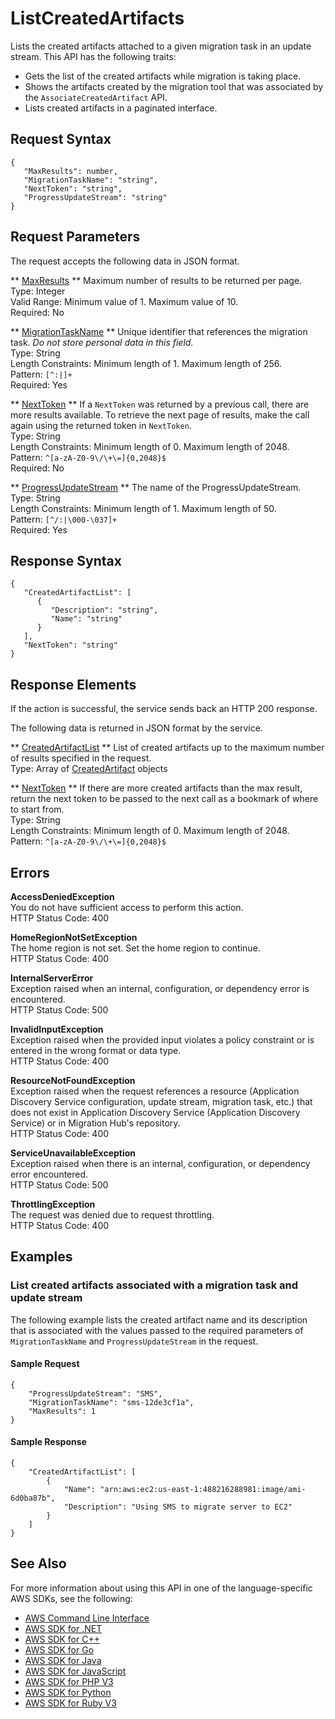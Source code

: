 # ListCreatedArtifacts<a name="API_ListCreatedArtifacts"></a>

Lists the created artifacts attached to a given migration task in an update stream\. This API has the following traits:
+ Gets the list of the created artifacts while migration is taking place\.
+ Shows the artifacts created by the migration tool that was associated by the `AssociateCreatedArtifact` API\. 
+ Lists created artifacts in a paginated interface\. 

## Request Syntax<a name="API_ListCreatedArtifacts_RequestSyntax"></a>

```
{
   "MaxResults": number,
   "MigrationTaskName": "string",
   "NextToken": "string",
   "ProgressUpdateStream": "string"
}
```

## Request Parameters<a name="API_ListCreatedArtifacts_RequestParameters"></a>

The request accepts the following data in JSON format\.

 ** [MaxResults](#API_ListCreatedArtifacts_RequestSyntax) **   <a name="migrationhub-ListCreatedArtifacts-request-MaxResults"></a>
Maximum number of results to be returned per page\.  
Type: Integer  
Valid Range: Minimum value of 1\. Maximum value of 10\.  
Required: No

 ** [MigrationTaskName](#API_ListCreatedArtifacts_RequestSyntax) **   <a name="migrationhub-ListCreatedArtifacts-request-MigrationTaskName"></a>
Unique identifier that references the migration task\. *Do not store personal data in this field\.*   
Type: String  
Length Constraints: Minimum length of 1\. Maximum length of 256\.  
Pattern: `[^:|]+`   
Required: Yes

 ** [NextToken](#API_ListCreatedArtifacts_RequestSyntax) **   <a name="migrationhub-ListCreatedArtifacts-request-NextToken"></a>
If a `NextToken` was returned by a previous call, there are more results available\. To retrieve the next page of results, make the call again using the returned token in `NextToken`\.  
Type: String  
Length Constraints: Minimum length of 0\. Maximum length of 2048\.  
Pattern: `^[a-zA-Z0-9\/\+\=]{0,2048}$`   
Required: No

 ** [ProgressUpdateStream](#API_ListCreatedArtifacts_RequestSyntax) **   <a name="migrationhub-ListCreatedArtifacts-request-ProgressUpdateStream"></a>
The name of the ProgressUpdateStream\.   
Type: String  
Length Constraints: Minimum length of 1\. Maximum length of 50\.  
Pattern: `[^/:|\000-\037]+`   
Required: Yes

## Response Syntax<a name="API_ListCreatedArtifacts_ResponseSyntax"></a>

```
{
   "CreatedArtifactList": [ 
      { 
         "Description": "string",
         "Name": "string"
      }
   ],
   "NextToken": "string"
}
```

## Response Elements<a name="API_ListCreatedArtifacts_ResponseElements"></a>

If the action is successful, the service sends back an HTTP 200 response\.

The following data is returned in JSON format by the service\.

 ** [CreatedArtifactList](#API_ListCreatedArtifacts_ResponseSyntax) **   <a name="migrationhub-ListCreatedArtifacts-response-CreatedArtifactList"></a>
List of created artifacts up to the maximum number of results specified in the request\.  
Type: Array of [CreatedArtifact](API_CreatedArtifact.md) objects

 ** [NextToken](#API_ListCreatedArtifacts_ResponseSyntax) **   <a name="migrationhub-ListCreatedArtifacts-response-NextToken"></a>
If there are more created artifacts than the max result, return the next token to be passed to the next call as a bookmark of where to start from\.  
Type: String  
Length Constraints: Minimum length of 0\. Maximum length of 2048\.  
Pattern: `^[a-zA-Z0-9\/\+\=]{0,2048}$` 

## Errors<a name="API_ListCreatedArtifacts_Errors"></a>

 **AccessDeniedException**   
You do not have sufficient access to perform this action\.  
HTTP Status Code: 400

 **HomeRegionNotSetException**   
The home region is not set\. Set the home region to continue\.  
HTTP Status Code: 400

 **InternalServerError**   
Exception raised when an internal, configuration, or dependency error is encountered\.  
HTTP Status Code: 500

 **InvalidInputException**   
Exception raised when the provided input violates a policy constraint or is entered in the wrong format or data type\.  
HTTP Status Code: 400

 **ResourceNotFoundException**   
Exception raised when the request references a resource \(Application Discovery Service configuration, update stream, migration task, etc\.\) that does not exist in Application Discovery Service \(Application Discovery Service\) or in Migration Hub's repository\.  
HTTP Status Code: 400

 **ServiceUnavailableException**   
Exception raised when there is an internal, configuration, or dependency error encountered\.  
HTTP Status Code: 500

 **ThrottlingException**   
The request was denied due to request throttling\.  
HTTP Status Code: 400

## Examples<a name="API_ListCreatedArtifacts_Examples"></a>

### List created artifacts associated with a migration task and update stream<a name="API_ListCreatedArtifacts_Example_1"></a>

The following example lists the created artifact name and its description that is associated with the values passed to the required parameters of `MigrationTaskName` and `ProgressUpdateStream` in the request\.

#### Sample Request<a name="API_ListCreatedArtifacts_Example_1_Request"></a>

```
{
    "ProgressUpdateStream": "SMS", 
    "MigrationTaskName": "sms-12de3cf1a", 
    "MaxResults": 1
}
```

#### Sample Response<a name="API_ListCreatedArtifacts_Example_1_Response"></a>

```
{
    "CreatedArtifactList": [
        {
            "Name": "arn:aws:ec2:us-east-1:488216288981:image/ami-6d0ba87b", 
            "Description": "Using SMS to migrate server to EC2"
        }
    ]
}
```

## See Also<a name="API_ListCreatedArtifacts_SeeAlso"></a>

For more information about using this API in one of the language\-specific AWS SDKs, see the following:
+  [AWS Command Line Interface](https://docs.aws.amazon.com/goto/aws-cli/AWSMigrationHub-2017-05-31/ListCreatedArtifacts) 
+  [AWS SDK for \.NET](https://docs.aws.amazon.com/goto/DotNetSDKV3/AWSMigrationHub-2017-05-31/ListCreatedArtifacts) 
+  [AWS SDK for C\+\+](https://docs.aws.amazon.com/goto/SdkForCpp/AWSMigrationHub-2017-05-31/ListCreatedArtifacts) 
+  [AWS SDK for Go](https://docs.aws.amazon.com/goto/SdkForGoV1/AWSMigrationHub-2017-05-31/ListCreatedArtifacts) 
+  [AWS SDK for Java](https://docs.aws.amazon.com/goto/SdkForJava/AWSMigrationHub-2017-05-31/ListCreatedArtifacts) 
+  [AWS SDK for JavaScript](https://docs.aws.amazon.com/goto/AWSJavaScriptSDK/AWSMigrationHub-2017-05-31/ListCreatedArtifacts) 
+  [AWS SDK for PHP V3](https://docs.aws.amazon.com/goto/SdkForPHPV3/AWSMigrationHub-2017-05-31/ListCreatedArtifacts) 
+  [AWS SDK for Python](https://docs.aws.amazon.com/goto/boto3/AWSMigrationHub-2017-05-31/ListCreatedArtifacts) 
+  [AWS SDK for Ruby V3](https://docs.aws.amazon.com/goto/SdkForRubyV3/AWSMigrationHub-2017-05-31/ListCreatedArtifacts) 